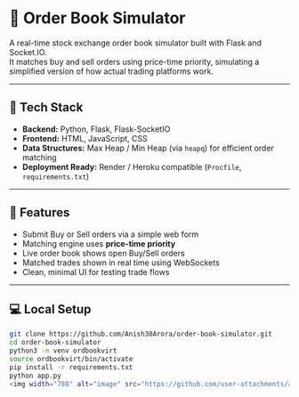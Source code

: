 # 🧮 Order Book Simulator

A real-time stock exchange order book simulator built with Flask and Socket.IO.  
It matches buy and sell orders using price-time priority, simulating a simplified version of how actual trading platforms work.

---

## 🔧 Tech Stack

- **Backend:** Python, Flask, Flask-SocketIO
- **Frontend:** HTML, JavaScript, CSS
- **Data Structures:** Max Heap / Min Heap (via `heapq`) for efficient order matching
- **Deployment Ready:** Render / Heroku compatible (`Procfile`, `requirements.txt`)

---

## 🎯 Features

- Submit Buy or Sell orders via a simple web form
- Matching engine uses **price-time priority**
- Live order book shows open Buy/Sell orders
- Matched trades shown in real time using WebSockets
- Clean, minimal UI for testing trade flows

---

## 💻 Local Setup

```bash
git clone https://github.com/Anish30Arora/order-book-simulator.git
cd order-book-simulator
python3 -m venv ordbookvirt
source ordbookvirt/bin/activate
pip install -r requirements.txt
python app.py
<img width="788" alt="image" src="https://github.com/user-attachments/assets/2f2f6690-5cf2-434e-9759-f011164b81b6" />
